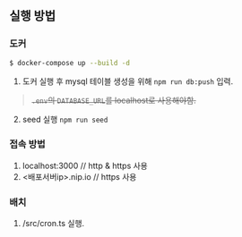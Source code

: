 ## 실행 방법

### 도커

```bash
$ docker-compose up --build -d
```

1. 도커 실행 후 mysql 테이블 생성을 위해 `npm run db:push` 입력.

> ~~`.env`의 `DATABASE_URL`를 localhost로 사용해야함.~~

2. seed 실행 `npm run seed`

### 접속 방법

1. localhost:3000 // http & https 사용
2. <배포서버ip>.nip.io // https 사용


### 배치

1. /src/cron.ts 실행.
